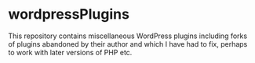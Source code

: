 # wordpressPlugins

This repository contains miscellaneous WordPress plugins
including forks of plugins abandoned by their author and which I have had to fix,
perhaps to work with later versions of PHP etc.
